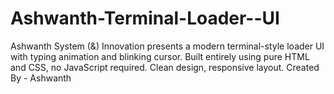 # Ashwanth-Terminal-Loader--UI
Ashwanth System (&amp;) Innovation presents a modern terminal-style loader UI with typing animation and blinking cursor. Built entirely using pure HTML and CSS, no JavaScript required. Clean design, responsive layout.  Created By - Ashwanth

